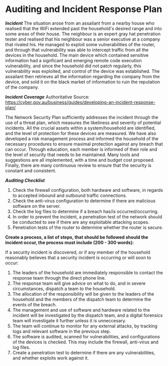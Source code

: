 # Auditing and Incident Response Plan

***Incident***
The situation arose from an assailant from a nearby house who realised that the WiFi extended past the household's desired range and into some areas of their house. The neighbour is an expert gray hat penetration tester and realised that his neighbour was a senior executive at a company that rivaled his. He managed to exploit some vulnerabilities of the router, and through that vulnerability was able to intercept traffic from all the devices in the household. The main device which contained sensitive information had a signficant and emerging remote code execution vulnerability, and since the household did not patch regularly, this vulnerability was exploited, and control of the device was established. The assailant then retrieves all the information regarding the company from the device, and sold it on the black market of information to ruin the reputation of the company.

***Incident Coverage***
Authoritative Source: https://cyber.gov.au/business/guides/developing-an-incident-response-plan/

The Network Security Plan sufficiently addresses the incident through the use of a threat plan, which measures the likeliness and severity of potential incidents. All the crucial assets within a system/household are identified, and the level of protection for these devices are measured. We have also developed a risk management process and informed the household of the necessary procedures to ensure maximal protection against any breach that can occur. Through education, each member is informed of their role and the level of security that needs to be maintained. Many tools and suggestions are all implemented, with a time and budget cost proposed. Finally, there are many continuous review to ensure that the security is constant and consistent.

***Auditing Checklist***

1. Check the firewall configuration, both hardware and software, in regards to accepted inbound and outbound traffic connections.
2. Check the anti-virus configuration to determine if there are malicious software on the server.
3. Check the log files to determine if a breach has/is occurred/occurring.
4. In order to prevent the incident, a penetration test of the network should be conducted to see if there are any exploitable attacking scopes.
5. Penetration tests of the router to determine whether the router is secure.

**Create a process, a list of steps, that should be followed should the incident occur, the process must include (200 - 300 words):**

If a security incident is discovered, or if any member of the household reasonably believes that a security incident is occurring or will soon to occur:

1. The leaders of the household are immediately responsible to contact the response team through the direct phone line.
2. The response team will give advice on what to do, and in severe circumstances, dispatch a team to the household.
3. The allocation of the responsibility will be given to the leaders of the household and the members of the dispatch team to determine the events of the breach.
4. The management and use of software and hardware related to the incident will be investigated by the dispatch team, and a digital forensics team will investigate it further unless it is unneccesary.
5. The team will continue to monitor for any external attacks, by tracking logs and relevant software in the previous step.
6. The software is audited, scanned for vulnerabilities, and configurations of the devices is checked. This may include the firewall, anti-virus and log files.
7. Create a penetration test to determine if there are any vulnerabilities, and whether exploits work against it.